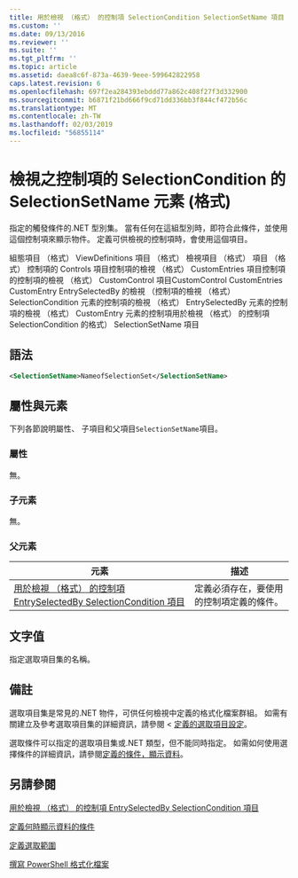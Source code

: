 ```yaml
---
title: 用於檢視 （格式） 的控制項 SelectionCondition SelectionSetName 項目 |Microsoft Docs
ms.custom: ''
ms.date: 09/13/2016
ms.reviewer: ''
ms.suite: ''
ms.tgt_pltfrm: ''
ms.topic: article
ms.assetid: daea8c6f-873a-4639-9eee-599642822958
caps.latest.revision: 6
ms.openlocfilehash: 697f2ea284393ebddd77a862c408f27f3d332900
ms.sourcegitcommit: b6871f21bd666f9cd71dd336bb3f844cf472b56c
ms.translationtype: MT
ms.contentlocale: zh-TW
ms.lasthandoff: 02/03/2019
ms.locfileid: "56855114"
---
```

# <a name="selectionsetname-element-for-selectioncondition-for-controls-for-view-format"></a>檢視之控制項的 SelectionCondition 的 SelectionSetName 元素 (格式)

指定的觸發條件的.NET 型別集。 當有任何在這組型別時，即符合此條件，並使用這個控制項來顯示物件。 定義可供檢視的控制項時，會使用這個項目。

組態項目 （格式） ViewDefinitions 項目 （格式） 檢視項目 （格式） 項目 （格式） 控制項的 Controls 項目控制項的檢視 （格式） CustomEntries 項目控制項的控制項的檢視 （格式） CustomControl 項目CustomControl CustomEntries CustomEntry EntrySelectedBy 的檢視 （控制項的檢視 （格式） SelectionCondition 元素的控制項的檢視 （格式） EntrySelectedBy 元素的控制項的檢視 （格式） CustomEntry 元素的控制項用於檢視 （格式） 的控制項 SelectionCondition 的格式） SelectionSetName 項目

## <a name="syntax"></a>語法

```xml
<SelectionSetName>NameofSelectionSet</SelectionSetName>
```

## <a name="attributes-and-elements"></a>屬性與元素

下列各節說明屬性、 子項目和父項目`SelectionSetName`項目。

### <a name="attributes"></a>屬性

無。

### <a name="child-elements"></a>子元素

無。

### <a name="parent-elements"></a>父元素

|元素|描述|
|-------------|-----------------|
|[用於檢視 （格式） 的控制項 EntrySelectedBy SelectionCondition 項目](./selectioncondition-element-for-entryselectedby-for-controls-for-view-format.md)|定義必須存在，要使用的控制項定義的條件。|

## <a name="text-value"></a>文字值

指定選取項目集的名稱。

## <a name="remarks"></a>備註

選取項目集是常見的.NET 物件，可供任何檢視中定義的格式化檔案群組。 如需有關建立及參考選取項目集的詳細資訊，請參閱 <<c0> [ 定義的選取項目設定](./defining-selection-sets.md)。

選取條件可以指定的選取項目集或.NET 類型，但不能同時指定。 如需如何使用選擇條件的詳細資訊，請參閱[定義的條件，顯示資料](./defining-conditions-for-displaying-data.md)。

## <a name="see-also"></a>另請參閱

[用於檢視 （格式） 的控制項 EntrySelectedBy SelectionCondition 項目](./selectioncondition-element-for-entryselectedby-for-controls-for-view-format.md)

[定義何時顯示資料的條件](./defining-conditions-for-displaying-data.md)

[定義選取範圍](./defining-selection-sets.md)

[撰寫 PowerShell 格式化檔案](./writing-a-powershell-formatting-file.md)
